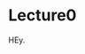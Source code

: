 # Lecture0
<!DOCTYPE html>
<html>
  <head>
  <title> My first git program</title>
  </head>
  <body>
    HEy.
  </body>
  </html>
